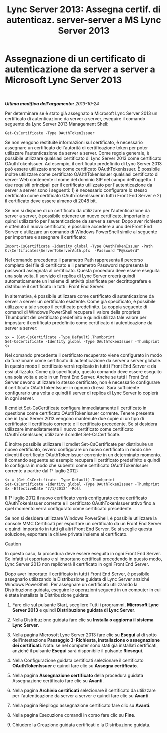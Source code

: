 ﻿---
title: "Lync Server 2013: Assegna certif. di autenticaz. server-server a MS Lync Server 2013"
TOCTitle: "Lync Server 2013: Assegna certif. di autenticaz. server-server a MS Lync Server 2013"
ms:assetid: c7413954-2504-47f4-a073-44548aff1c0c
ms:mtpsurl: https://technet.microsoft.com/it-it/library/JJ205253(v=OCS.15)
ms:contentKeyID: 49301914
ms.date: 08/24/2015
mtps_version: v=OCS.15
ms.translationtype: HT
---

# Assegnazione di un certificato di autenticazione da server a server a Microsoft Lync Server 2013

 

_**Ultima modifica dell'argomento:** 2013-10-24_

Per determinare se è stato già assegnato a Microsoft Lync Server 2013 un certificato di autenticazione da server a server, eseguire il comando seguente da Lync Server 2013 Management Shell:

    Get-CsCertificate -Type OAuthTokenIssuer

Se non vengono restituite informazioni sul certificato, è necessario assegnare un certificato dell'autorità di certificazione token per poter utilizzare l'autenticazione da server a server. Come regola generale, è possibile utilizzare qualsiasi certificato di Lync Server 2013 come certificato OAuthTokenIssuer. Ad esempio, il certificato predefinito di Lync Server 2013 può essere utilizzato anche come certificato OAuthTokenIssuer. È possibile inoltre utilizzare come certificato OAUthTokenIssuer qualsiasi certificato di server Web contenente il nome del dominio SIP nel campo dell'oggetto. I due requisiti principali per il certificato utilizzato per l'autenticazione da server a server sono i seguenti: 1) è necessario configurare lo stesso certificato come certificato OAuthTokenIssuer in tutti i Front End Server e 2) il certificato deve essere almeno di 2048 bit.

Se non si dispone di un certificato da utilizzare per l'autenticazione da server a server, è possibile ottenere un nuovo certificato, importarlo e quindi utilizzarlo per l'autenticazione da server a server. Dopo aver richiesto e ottenuto il nuovo certificato, è possibile accedere a uno dei Front End Server e utilizzare un comando di Windows PowerShell simile al seguente per importare e assegnare il certificato:

    Import-CsCertificate -Identity global -Type OAuthTokenIssuer -Path C:\Certificates\ServerToServerAuth.pfx  -Password "P@ssw0rd"

Nel comando precedente il parametro Path rappresenta il percorso completo del file di certificato e il parametro Password rappresenta la password assegnata al certificato. Questa procedura deve essere eseguita una sola volta. Il servizio di replica di Lync Server creerà quindi automaticamente un insieme di attività pianificate per decrittografare e distribuire il certificato in tutti i Front End Server.

In alternativa, è possibile utilizzare come certificato di autenticazione da server a server un certificato esistente. Come già specificato, è possibile utilizzare a tale scopo il certificato predefinito. La coppia seguente di comandi di Windows PowerShell recupera il valore della proprietà Thumbprint del certificato predefinito e quindi utilizza tale valore per impostare il certificato predefinito come certificato di autenticazione da server a server:

    $x = (Get-CsCertificate -Type Default).Thumbprint
    Set-CsCertificate -Identity global -Type OAuthTokenIssuer -Thumbprint $x

Nel comando precedente il certificato recuperato viene configurato in modo da funzionare come certificato di autenticazione da server a server globale. In questo modo il certificato verrà replicato in tutti i Front End Server e da essi utilizzato. Come già specificato, questo comando deve essere eseguito una sola volta e solo in un Front End Server. Anche se tutti i Front End Server devono utilizzare lo stesso certificato, non è necessario configurare il certificato OAuthTokenIssuer in ognuno di essi. Sarà sufficiente configurarlo una volta e quindi il server di replica di Lync Server lo copierà in ogni server.

Il cmdlet Set-CsCertificate configura immediatamente il certificato in questione come certificato OAuthTokenIssuer corrente. Tenere presente che in Lync Server 2013 vengono mantenute due copie di un tipo di certificato: il certificato corrente e il certificato precedente. Se si desidera utilizzare immediatamente il nuovo certificato come certificato OAuthTokenIssuer, utilizzare il cmdlet Set-CsCertificate.

È inoltre possibile utilizzare il cmdlet Set-CsCertificate per distribuire un nuovo certificato, ovvero configurare un nuovo certificato in modo che diventi il certificato OAuthTokenIssuer corrente in un determinato momento. Il comando seguente ad esempio recupera il certificato predefinito e quindi lo configura in modo che subentri come certificato OAuthTokenIssuer corrente a partire dal 1° luglio 2012:

    $x = (Get-CsCertificate -Type Default).Thumbprint
    Set-CsCertificate -Identity global -Type OAuthTokenIssuer -Thumbprint $x -EffectiveDate "7/1/2012" -Roll

Il 1° luglio 2012 il nuovo certificato verrà configurato come certificato OAuthTokenIssuer corrente e il certificato OAuthTokenIssuer attivo fino a quel momento verrà configurato come certificato precedente.

Se non si desidera utilizzare Windows PowerShell, è possibile utilizzare la console MMC Certificati per esportare un certificato da un Front End Server e quindi importarlo in tutti gli altri Front End Server. Se si sceglie questa soluzione, esportare la chiave privata insieme al certificato.

> [!CAUTION]  
> In questo caso, la procedura deve essere eseguita in ogni Front End Server. Se infatti si esportano e si importano certificati procedendo in questo modo, Lync Server 2013 non replicherà il certificato in ogni Front End Server.

Dopo aver importato il certificato in tutti i Front End Server, è possibile assegnarlo utilizzando la Distribuzione guidata di Lync Server anziché Windows PowerShell. Per assegnare un certificato utilizzando la Distribuzione guidata, eseguire le operazioni seguenti in un computer in cui è stata installata la Distribuzione guidata:

1.  Fare clic sul pulsante Start, scegliere Tutti i programmi, **Microsoft Lync Server 2013** e quindi **Distribuzione guidata di Lync Server**.

2.  Nella Distribuzione guidata fare clic su **Installa o aggiorna il sistema Lync Server**.

3.  Nella pagina Microsoft Lync Server 2013 fare clic su **Esegui** al di sotto dell'intestazione **Passaggio 3: Richiesta, installazione o assegnazione dei certificati**. Nota: se nel computer sono stati già installati certificati, anziché il pulsante **Esegui** sarà disponibile il pulsante **Riesegui**.

4.  Nella Configurazione guidata certificati selezionare il certificato **OAuthTokenIssuer** e quindi fare clic su **Assegna certificato**.

5.  Nella pagina **Assegnazione certificato** della procedura guidata Assegnazione certificato fare clic su **Avanti**.

6.  Nella pagina **Archivio certificati** selezionare il certificato da utilizzare per l'autenticazione da server a server e quindi fare clic su **Avanti**.

7.  Nella pagina Riepilogo assegnazione certificato fare clic su **Avanti**.

8.  Nella pagina Esecuzione comandi in corso fare clic su **Fine**.

9.  Chiudere la Creazione guidata certificati e la Distribuzione guidata.


